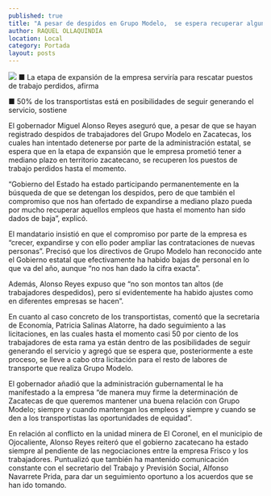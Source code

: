 ```yaml
---
published: true
title: "A pesar de despidos en Grupo Modelo,  se espera recuperar algunos empleos: MAR"
author: RAQUEL OLLAQUINDIA
location: Local
category: Portada
layout: posts
---
```


![](http://i.imgur.com/d8OmWHmm.jpg)
■ La etapa de expansión de la empresa serviría para rescatar puestos de trabajo perdidos, afirma 

■ 50% de los transportistas está en posibilidades de seguir generando el servicio, sostiene

El gobernador Miguel Alonso Reyes aseguró que, a pesar de que se hayan registrado despidos de trabajadores del Grupo Modelo en Zacatecas, los cuales han intentado detenerse por parte de la administración estatal, se espera que en la etapa de expansión que le empresa prometió tener a mediano plazo en territorio zacatecano, se recuperen los puestos de trabajo perdidos hasta el momento.

“Gobierno del Estado ha estado participando permanentemente en la búsqueda de que se detengan los despidos, pero de que también el compromiso que nos han ofertado de expandirse a mediano plazo pueda por mucho recuperar aquellos empleos que hasta el momento han sido dados de baja”, explicó.

El mandatario insistió en que el compromiso por parte de la empresa es “crecer, expandirse y con ello poder ampliar las contrataciones de nuevas personas”. Precisó que los directivos de Grupo Modelo han reconocido ante el Gobierno estatal que efectivamente ha habido bajas de personal en lo que va del año, aunque “no nos han dado la cifra exacta”.

Además, Alonso Reyes expuso que “no son montos tan altos (de trabajadores despedidos), pero sí evidentemente ha habido ajustes como en diferentes empresas se hacen”.

En cuanto al caso concreto de los transportistas, comentó que la secretaria de Economía, Patricia Salinas Alatorre, ha dado seguimiento a las licitaciones, en las cuales hasta el momento casi 50 por ciento de los trabajadores de esta rama ya están dentro de las posibilidades de seguir generando el servicio y agregó que se espera que, posteriormente a este proceso, se lleve a cabo otra licitación para el resto de labores de transporte que realiza Grupo Modelo. 

El gobernador añadió que la administración gubernamental le ha manifestado a la empresa “de manera muy firme la determinación de Zacatecas de que queremos mantener una buena relación con Grupo Modelo; siempre y cuando mantengan los empleos y siempre y cuando se den a los transportistas las oportunidades de equidad”.

En relación al conflicto en la unidad minera de El Coronel, en el municipio de Ojocaliente, Alonso Reyes reiteró que el gobierno zacatecano ha estado siempre al pendiente de las negociaciones entre la empresa Frisco y los trabajadores. Puntualizó que también ha mantenido comunicación constante con el secretario del Trabajo y Previsión Social, Alfonso Navarrete Prida, para dar un seguimiento oportuno a los acuerdos que se han ido tomando.
